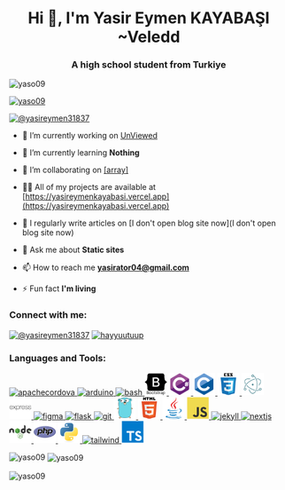 
<h1 align="center">Hi 👋, I'm Yasir Eymen KAYABAŞI ~Veledd</h1>  
<h3 align="center">A high school student from Turkiye</h3>  
  
<p align="left"> <img src="https://komarev.com/ghpvc/?username=yaso09&label=Profile%20views&color=9e479e&style=flat" alt="yaso09" /> </p>  
  
<p align="left"> <a href="https://github.com/ryo-ma/github-profile-trophy"><img src="https://github-profile-trophy.vercel.app/?username=yaso09" alt="yaso09" /></a> </p>  
  
<p align="left"> <a href="https://twitter.com/@yasireymen31837" target="blank"><img src="https://img.shields.io/twitter/follow/@yasireymen31837?logo=twitter&style=for-the-badge" alt="@yasireymen31837" /></a> </p>  
  
- 🔭 I’m currently working on [UnViewed](https://github.com/srcatarr/UnViewed)  
  
- 🌱 I’m currently learning **Nothing**  
  
- 👯 I’m collaborating on [[array]](https://github.com/srcatarr)  
  
- 👨‍💻 All of my projects are available at [https://yasireymenkayabasi.vercel.app](https://yasireymenkayabasi.vercel.app)  
  
- 📝 I regularly write articles on [I don't open blog site now](I don't open blog site now)  
  
- 💬 Ask me about **Static sites**  
  
- 📫 How to reach me **yasirator04@gmail.com**  
  
- ⚡ Fun fact **I'm living**  
  
<h3 align="left">Connect with me:</h3>  
<p align="left">  
<a href="https://twitter.com/@yasireymen31837" target="blank"><img align="center" src="https://raw.githubusercontent.com/rahuldkjain/github-profile-readme-generator/master/src/images/icons/Social/twitter.svg" alt="@yasireymen31837" height="30" width="40" /></a>  
<a href="https://www.youtube.com/c/hayyuutuup" target="blank"><img align="center" src="https://raw.githubusercontent.com/rahuldkjain/github-profile-readme-generator/master/src/images/icons/Social/youtube.svg" alt="hayyuutuup" height="30" width="40" /></a>  
</p>  
  
<h3 align="left">Languages and Tools:</h3>  
<p align="left"> <a href="https://cordova.apache.org/" target="_blank" rel="noreferrer"> <img src="https://www.vectorlogo.zone/logos/apache_cordova/apache_cordova-icon.svg" alt="apachecordova" width="40" height="40"/> </a> <a href="https://www.arduino.cc/" target="_blank" rel="noreferrer"> <img src="https://cdn.worldvectorlogo.com/logos/arduino-1.svg" alt="arduino" width="40" height="40"/> </a> <a href="https://www.gnu.org/software/bash/" target="_blank" rel="noreferrer"> <img src="https://www.vectorlogo.zone/logos/gnu_bash/gnu_bash-icon.svg" alt="bash" width="40" height="40"/> </a> <a href="https://getbootstrap.com" target="_blank" rel="noreferrer"> <img src="https://raw.githubusercontent.com/devicons/devicon/master/icons/bootstrap/bootstrap-plain-wordmark.svg" alt="bootstrap" width="40" height="40"/> </a> <a href="https://www.w3schools.com/cs/" target="_blank" rel="noreferrer"> <img src="https://raw.githubusercontent.com/devicons/devicon/master/icons/csharp/csharp-original.svg" alt="csharp" width="40" height="40"/> </a> <a href="https://www.cprogramming.com/" target="_blank" rel="noreferrer"> <img src="https://raw.githubusercontent.com/devicons/devicon/master/icons/c/c-original.svg" alt="c" width="40" height="40"/> </a> <a href="https://www.w3schools.com/css/" target="_blank" rel="noreferrer"> <img src="https://raw.githubusercontent.com/devicons/devicon/master/icons/css3/css3-original-wordmark.svg" alt="css3" width="40" height="40"/> </a> <a href="https://www.electronjs.org" target="_blank" rel="noreferrer"> <img src="https://raw.githubusercontent.com/devicons/devicon/master/icons/electron/electron-original.svg" alt="electron" width="40" height="40"/> </a> <a href="https://expressjs.com" target="_blank" rel="noreferrer"> <img src="https://raw.githubusercontent.com/devicons/devicon/master/icons/express/express-original-wordmark.svg" alt="express" width="40" height="40"/> </a> <a href="https://www.figma.com/" target="_blank" rel="noreferrer"> <img src="https://www.vectorlogo.zone/logos/figma/figma-icon.svg" alt="figma" width="40" height="40"/> </a> <a href="https://flask.palletsprojects.com/" target="_blank" rel="noreferrer"> <img src="https://www.vectorlogo.zone/logos/pocoo_flask/pocoo_flask-icon.svg" alt="flask" width="40" height="40"/> </a> <a href="https://git-scm.com/" target="_blank" rel="noreferrer"> <img src="https://www.vectorlogo.zone/logos/git-scm/git-scm-icon.svg" alt="git" width="40" height="40"/> </a> <a href="https://golang.org" target="_blank" rel="noreferrer"> <img src="https://raw.githubusercontent.com/devicons/devicon/master/icons/go/go-original.svg" alt="go" width="40" height="40"/> </a> <a href="https://www.w3.org/html/" target="_blank" rel="noreferrer"> <img src="https://raw.githubusercontent.com/devicons/devicon/master/icons/html5/html5-original-wordmark.svg" alt="html5" width="40" height="40"/> </a> <a href="https://www.java.com" target="_blank" rel="noreferrer"> <img src="https://raw.githubusercontent.com/devicons/devicon/master/icons/java/java-original.svg" alt="java" width="40" height="40"/> </a> <a href="https://developer.mozilla.org/en-US/docs/Web/JavaScript" target="_blank" rel="noreferrer"> <img src="https://raw.githubusercontent.com/devicons/devicon/master/icons/javascript/javascript-original.svg" alt="javascript" width="40" height="40"/> </a> <a href="https://jekyllrb.com/" target="_blank" rel="noreferrer"> <img src="https://www.vectorlogo.zone/logos/jekyllrb/jekyllrb-icon.svg" alt="jekyll" width="40" height="40"/> </a> <a href="https://nextjs.org/" target="_blank" rel="noreferrer"> <img src="https://cdn.worldvectorlogo.com/logos/nextjs-2.svg" alt="nextjs" width="40" height="40"/> </a> <a href="https://nodejs.org" target="_blank" rel="noreferrer"> <img src="https://raw.githubusercontent.com/devicons/devicon/master/icons/nodejs/nodejs-original-wordmark.svg" alt="nodejs" width="40" height="40"/> </a> <a href="https://www.php.net" target="_blank" rel="noreferrer"> <img src="https://raw.githubusercontent.com/devicons/devicon/master/icons/php/php-original.svg" alt="php" width="40" height="40"/> </a> <a href="https://www.python.org" target="_blank" rel="noreferrer"> <img src="https://raw.githubusercontent.com/devicons/devicon/master/icons/python/python-original.svg" alt="python" width="40" height="40"/> </a> <a href="https://tailwindcss.com/" target="_blank" rel="noreferrer"> <img src="https://www.vectorlogo.zone/logos/tailwindcss/tailwindcss-icon.svg" alt="tailwind" width="40" height="40"/> </a> <a href="https://www.typescriptlang.org/" target="_blank" rel="noreferrer"> <img src="https://raw.githubusercontent.com/devicons/devicon/master/icons/typescript/typescript-original.svg" alt="typescript" width="40" height="40"/> </a> </p>  
  

<!--<h3 align="left">Support:</h3>  
<p><a href="https://www.buymeacoffee.com/veledd"> <img align="left" src="https://cdn.buymeacoffee.com/buttons/v2/default-yellow.png" height="50" width="210" alt="veledd" /></a></p><br><br>-->
  

<p><img align="left" src="https://github-readme-stats.vercel.app/api/top-langs?username=yaso09&show_icons=true&locale=en&layout=compact&theme=dark" alt="yaso09" /></p>  
  
<p>&nbsp;<img align="center" src="https://github-readme-stats.vercel.app/api?username=yaso09&show_icons=true&locale=en&theme=dark" alt="yaso09" /></p>  
  
<p><img align="center" src="https://github-readme-streak-stats.herokuapp.com/?user=yaso09&theme=dark" alt="yaso09" /></p>
